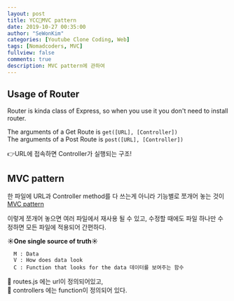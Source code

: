 ```yaml
---
layout: post
title: YCC📄MVC pattern
date: 2019-10-27 00:35:00
author: "SeWonKim"
categories: [Youtube Clone Coding, Web]
tags: [Nomadcoders, MVC]
fullview: false
comments: true
description: MVC pattern에 관하여
---
```


## Usage of Router
Router is kinda class of Express, so when you use it you don't need to install router.

The arguments of a Get Route is `get([URL], [Controller])`   
The arguments of a Post Route is `post([URL], [Controller])` 

👉URL에 접속하면 Controller가 실행되는 구조!

## MVC pattern
한 파일에 URL과 Controller method를 다 쓰는게 아니라 기능별로 쪼개어 놓는 것이 [MVC pattern](https://ko.wikipedia.org/wiki/%EB%AA%A8%EB%8D%B8-%EB%B7%B0-%EC%BB%A8%ED%8A%B8%EB%A1%A4%EB%9F%AC) 

이렇게 쪼개어 놓으면 여러 파일에서 재사용 될 수 있고, 수정할 때에도 파일 하나만 수정하면 모든 파일에 적용되어 간편하다.

**☀️One single source of truth☀️**

```
  M : Data
  V : How does data look 
  C : Function that looks for the data 데이터를 보여주는 함수
  ```

  📄 routes.js 에는 url이 정의되어있고,     
  📂 controllers 에는 function이 정의되어 있다. 

